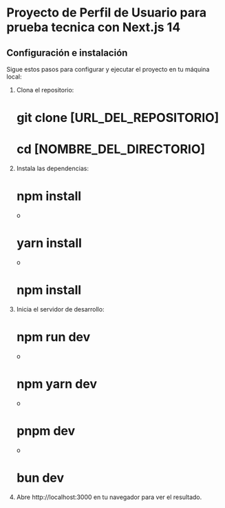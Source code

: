 # Proyecto de Perfil de Usuario para prueba tecnica con Next.js 14

## Configuración e instalación

Sigue estos pasos para configurar y ejecutar el proyecto en tu máquina local:

1. Clona el repositorio:

   # git clone [URL_DEL_REPOSITORIO]

   # cd [NOMBRE_DEL_DIRECTORIO]

2. Instala las dependencias:

   # npm install

   o

   # yarn install

   o

   # npm install

3. Inicia el servidor de desarrollo:

   # npm run dev

   o

   # npm yarn dev

   o

   # pnpm dev

   o

   # bun dev

4. Abre http://localhost:3000 en tu navegador para ver el resultado.
